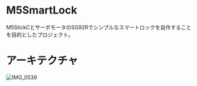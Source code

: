 # M5SmartLock
M5StickCとサーボモータのSG92Rでシンプルなスマートロックを自作することを目的としたプロジェクト。
# アーキテクチャ
![IMG_0539](https://user-images.githubusercontent.com/29032673/132132764-2a7cd623-4930-4cb5-bf90-3e2bfc9ab838.PNG)